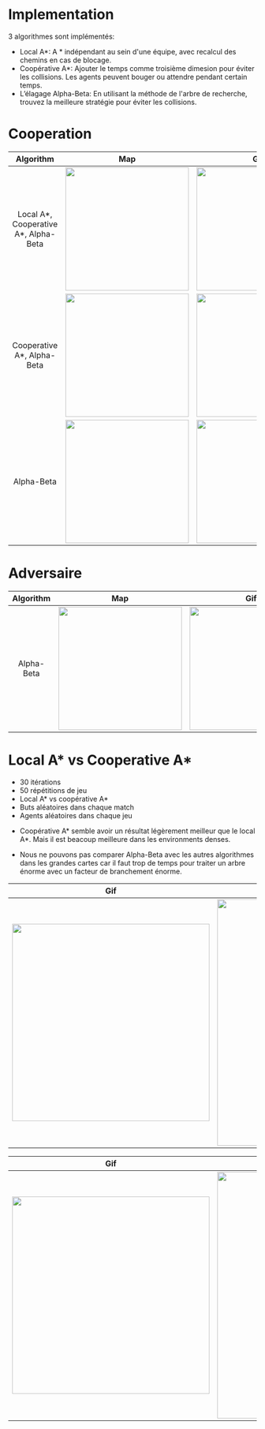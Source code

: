 # Implementation

3 algorithmes sont implémentés:
* Local A\*: A * indépendant au sein d'une équipe, avec recalcul des chemins en cas de blocage.
* Coopérative A\*: Ajouter le temps comme troisième dimesion pour éviter les collisions. Les agents peuvent bouger ou attendre pendant certain temps.
* L’élagage Alpha-Beta: En utilisant la méthode de l'arbre de recherche, trouvez la meilleure stratégie pour éviter les collisions.


# Cooperation

| Algorithm      | Map | Gif|
| :-----------: | :-----------: | :-----------: |
| Local A\*, Cooperative A\*, Alpha-Beta      |<img src="https://github.com/SU-LU3IN025-fev2021/projet-adv-coop-multiagent-pathfinding-yasin-groupe4/blob/main/adv_coop_multiagent_pathfinding/media/map2.png" width="250" /> |<img src="https://github.com/SU-LU3IN025-fev2021/projet-adv-coop-multiagent-pathfinding-yasin-groupe4/blob/main/adv_coop_multiagent_pathfinding/media/local_map2_coop.gif" width="250" />  |
| Cooperative A\*, Alpha-Beta   |<img src="https://github.com/SU-LU3IN025-fev2021/projet-adv-coop-multiagent-pathfinding-yasin-groupe4/blob/main/adv_coop_multiagent_pathfinding/media/map3.png" width="250" />  |<img src="https://github.com/SU-LU3IN025-fev2021/projet-adv-coop-multiagent-pathfinding-yasin-groupe4/blob/main/adv_coop_multiagent_pathfinding/media/coop_map3_coop.gif" width="250" />        |
| Alpha-Beta|<img src="https://github.com/SU-LU3IN025-fev2021/projet-adv-coop-multiagent-pathfinding-yasin-groupe4/blob/main/adv_coop_multiagent_pathfinding/media/map4.png" width="250" />  |<img src="https://github.com/SU-LU3IN025-fev2021/projet-adv-coop-multiagent-pathfinding-yasin-groupe4/blob/main/adv_coop_multiagent_pathfinding/media/alpha_map4_coop.gif" width="250" />        |

# Adversaire
| Algorithm      | Map | Gif|
| :-----------: | :-----------: | :-----------: |
| Alpha-Beta      |<img src="https://github.com/SU-LU3IN025-fev2021/projet-adv-coop-multiagent-pathfinding-yasin-groupe4/blob/main/adv_coop_multiagent_pathfinding/media/map5.png" width="250" /> |<img src="https://github.com/SU-LU3IN025-fev2021/projet-adv-coop-multiagent-pathfinding-yasin-groupe4/blob/main/adv_coop_multiagent_pathfinding/media/alpha_map5_adv.gif" width="250" />  |


# Local A\* vs Cooperative A\*

* 30 itérations
* 50 répétitions de jeu
* Local A\* vs coopérative A\*
* Buts aléatoires dans chaque match
* Agents aléatoires dans chaque jeu

- Coopérative A\* semble avoir un résultat légèrement meilleur que le local A\*. Mais il est beacoup meilleure dans les environments denses.

- Nous ne pouvons pas comparer Alpha-Beta avec les autres algorithmes dans les grandes cartes car il faut trop de temps pour traiter un arbre énorme avec un facteur de branchement énorme.

|Gif | Result|
|:-: | :-: |
|<img src="https://github.com/SU-LU3IN025-fev2021/projet-adv-coop-multiagent-pathfinding-yasin-groupe4/blob/main/adv_coop_multiagent_pathfinding/media/adversarial.gif" width="400" /> |  <img src="https://github.com/SU-LU3IN025-fev2021/projet-adv-coop-multiagent-pathfinding-yasin-groupe4/blob/main/adv_coop_multiagent_pathfinding/media/local_vs_coop.png" width="500" /> |

|Gif | Result|
|:-: | :-: |
|<img src="https://github.com/SU-LU3IN025-fev2021/projet-adv-coop-multiagent-pathfinding-yasin-groupe4/blob/main/adv_coop_multiagent_pathfinding/media/adversarial_dense.gif" width="400" /> |  <img src="https://github.com/SU-LU3IN025-fev2021/projet-adv-coop-multiagent-pathfinding-yasin-groupe4/blob/main/adv_coop_multiagent_pathfinding/media/local_vs_coop_dense.png" width="500" /> |


